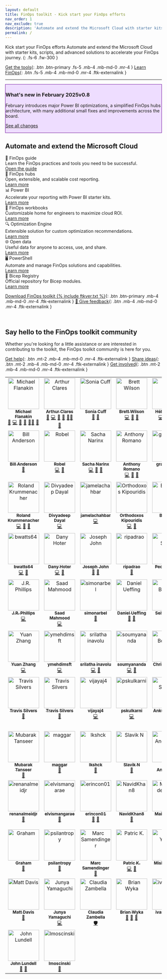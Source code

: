 ```yaml
---
layout: default
title: FinOps toolkit - Kick start your FinOps efforts
nav_order: 1
nav_exclude: true
description: 'Automate and extend the Microsoft Cloud with starter kits, scripts, and advanced solutions to accelerate your FinOps journey.'
permalink: /
---
```


<span class="fs-9 d-block mb-4">Kick start your FinOps efforts</span>
Automate and extend the Microsoft Cloud with starter kits, scripts, and advanced solutions to accelerate your FinOps journey.
{: .fs-6 .fw-300 }

[Get the tools](#available-tools){: .btn .btn-primary .fs-5 .mb-4 .mb-md-0 .mr-4 }
[Learn FinOps](./guide){: .btn .fs-5 .mb-4 .mb-md-0 .mr-4 .ftk-externalink }

---

<div id="whats-new" class="m-0 p-4" style="background-color:#edf; border:solid 1px #609;">
    <h3 class="m-0 mb-4">What's new in February 2025<span class="ftk-version">v0.8</span></h3>
    <p class="mt-2 mb-0">
        February introduces major Power BI optimizations, a simplified FinOps hubs architecture, with many additional small fixes and improvements across the board.
    </p>
    <p class="mt-2 mb-0 ftk-externallink"><a href="https://learn.microsoft.com/cloud-computing/finops/toolkit/changelog">See all changes</a></p>
</div>

<a name="available-tools"></a>

## Automate and extend the Microsoft Cloud

<div class="ftk-gallery">
    <div class="ftk-tile">
        <div>📗 FinOps guide</div>
        <div>Learn the FinOps practices and tools you need to be successful.</div>
        <a class="ftk-externallink" href="https://learn.microsoft.com/cloud-computing/finops/implementing-finops-guide">Open the guide</a>
    </div>
    <div class="ftk-tile">
        <div>🏦 FinOps hubs</div>
        <div>Open, extensible, and scalable cost reporting.</div>
        <a href="./hubs">Learn more</a>
    </div>
    <div class="ftk-tile">
        <div>📊 Power BI</div>
        <div>Accelerate your reporting with Power BI starter kits.</div>
        <a href="./power-bi">Learn more</a>
    </div>
    <div class="ftk-tile">
        <div>📒 FinOps workbooks</div>
        <div>Customizable home for engineers to maximize cloud ROI.</div>
        <a href="./workbooks">Learn more</a>
    </div>
    <div class="ftk-tile">
        <div>🔍 Optimization Engine</div>
        <div>Extensible solution for custom optimization recommendations.</div>
        <a href="./optimization-engine">Learn more</a>
    </div>
    <div class="ftk-tile">
        <div>🌐 Open data</div>
        <div>Useful data for anyone to access, use, and share.</div>
        <a href="./open-data">Learn more</a>
    </div>
    <div class="ftk-tile">
        <div>🖥️ PowerShell</div>
        <div>Automate and manage FinOps solutions and capabilities.</div>
        <a href="./powershell">Learn more</a>
    </div>
    <div class="ftk-tile">
        <div>🦾 Bicep Registry</div>
        <div>Official repository for Bicep modules.</div>
        <a href="./bicep">Learn more</a>
    </div>
</div>

[Download FinOps toolkit {% include ftkver.txt %}](https://aka.ms/ftk/latest){: .btn .btn-primary .mb-4 .mb-md-0 .mr-4 .ftk-externalink }
[💜 Give feedback](https://portal.azure.com/#view/HubsExtension/InProductFeedbackBlade/extensionName/FinOpsToolkit/cesQuestion/How%20easy%20or%20hard%20is%20it%20to%20use%20FinOps%20toolkit%20tools%20and%20resources%3F/cvaQuestion/How%20valuable%20is%20the%20FinOps%20toolkit%3F/surveyId/FTK0.8/bladeName/Toolkit/featureName/Marketing.Tools){: .btn .mb-4 .mb-md-0 .mr-4 .ftk-externalink }

<br>

## Say hello to the FinOps toolkit community

Whether you're looking for a little assistance or are interested in contributing to the toolkit, the FinOps toolkit community is here for you.

[Get help](https://github.com/microsoft/finops-toolkit/discussions){: .btn .mt-2 .mb-4 .mb-md-0 .mr-4 .ftk-externalink }
[Share ideas](https://github.com/microsoft/finops-toolkit/issues){: .btn .mt-2 .mb-4 .mb-md-0 .mr-4 .ftk-externalink }
[Get involved](https://github.com/microsoft/finops-toolkit/blob/main/CONTRIBUTING.md){: .btn .mt-2 .mb-4 .mb-md-0 .mr-4 .ftk-externalink }

<!-- ALL-CONTRIBUTORS-LIST:START - Do not remove or modify this section -->
<!-- prettier-ignore-start -->
<!-- markdownlint-disable -->
<table>
  <tbody>
    <tr>
      <td align="center" valign="top" width="16.66%"><a href="http://about.me/flanakin"><img src="https://avatars.githubusercontent.com/u/399533?v=4?s=100" width="100px;" alt="Michael Flanakin"/><br /><sub><b>Michael Flanakin</b></sub></a><br /><a href="#leader-flanakin" title="Governing board">🌟</a> <a href="https://github.com/microsoft/finops-toolkit/commits?author=flanakin" title="Code">💻</a> <a href="https://github.com/microsoft/finops-toolkit/pulls?q=is%3Apr+reviewed-by%3Aflanakin" title="Reviewed Pull Requests">👀</a> <a href="https://github.com/microsoft/finops-toolkit/commits?author=flanakin" title="Documentation">📖</a> <a href="#mentoring-flanakin" title="Mentoring">🧑‍🏫</a> <a href="#promotion-flanakin" title="Promotion">📣</a></td>
      <td align="center" valign="top" width="16.66%"><a href="https://github.com/arthurclares"><img src="https://avatars.githubusercontent.com/u/53261392?v=4?s=100" width="100px;" alt="Arthur Clares"/><br /><sub><b>Arthur Clares</b></sub></a><br /><a href="#leader-arthurclares" title="Governing board">🌟</a> <a href="https://github.com/microsoft/finops-toolkit/commits?author=arthurclares" title="Code">💻</a> <a href="https://github.com/microsoft/finops-toolkit/pulls?q=is%3Apr+reviewed-by%3Aarthurclares" title="Reviewed Pull Requests">👀</a> <a href="https://github.com/microsoft/finops-toolkit/commits?author=arthurclares" title="Documentation">📖</a> <a href="#mentoring-arthurclares" title="Mentoring">🧑‍🏫</a> <a href="#promotion-arthurclares" title="Promotion">📣</a></td>
      <td align="center" valign="top" width="16.66%"><a href="https://github.com/scuffy"><img src="https://avatars.githubusercontent.com/u/41356020?v=4?s=100" width="100px;" alt="Sonia Cuff"/><br /><sub><b>Sonia Cuff</b></sub></a><br /><a href="#leader-scuffy" title="Governing board">🌟</a> <a href="#promotion-scuffy" title="Promotion">📣</a></td>
      <td align="center" valign="top" width="16.66%"><a href="https://github.com/MSBrett"><img src="https://avatars.githubusercontent.com/u/24294904?v=4?s=100" width="100px;" alt="Brett Wilson"/><br /><sub><b>Brett Wilson</b></sub></a><br /><a href="https://github.com/microsoft/finops-toolkit/commits?author=MSBrett" title="Code">💻</a> <a href="https://github.com/microsoft/finops-toolkit/pulls?q=is%3Apr+reviewed-by%3AMSBrett" title="Reviewed Pull Requests">👀</a> <a href="https://github.com/microsoft/finops-toolkit/commits?author=MSBrett" title="Documentation">📖</a></td>
      <td align="center" valign="top" width="16.66%"><a href="https://aka.ms/helderpinto"><img src="https://avatars.githubusercontent.com/u/10661605?v=4?s=100" width="100px;" alt="Hélder Pinto"/><br /><sub><b>Hélder Pinto</b></sub></a><br /><a href="https://github.com/microsoft/finops-toolkit/commits?author=helderpinto" title="Code">💻</a> <a href="https://github.com/microsoft/finops-toolkit/pulls?q=is%3Apr+reviewed-by%3Ahelderpinto" title="Reviewed Pull Requests">👀</a> <a href="https://github.com/microsoft/finops-toolkit/commits?author=helderpinto" title="Documentation">📖</a> <a href="https://github.com/microsoft/finops-toolkit/issues?q=author%3Ahelderpinto" title="Bug reports">🐛</a></td>
      <td align="center" valign="top" width="16.66%"><a href="https://github.com/nteyan"><img src="https://avatars.githubusercontent.com/u/8894656?v=4?s=100" width="100px;" alt="Nicolas Teyan"/><br /><sub><b>Nicolas Teyan</b></sub></a><br /><a href="https://github.com/microsoft/finops-toolkit/commits?author=nteyan" title="Code">💻</a> <a href="https://github.com/microsoft/finops-toolkit/commits?author=nteyan" title="Documentation">📖</a></td>
    </tr>
    <tr>
      <td align="center" valign="top" width="16.66%"><a href="https://github.com/bandersmsft"><img src="https://avatars.githubusercontent.com/u/9596428?v=4?s=100" width="100px;" alt="Bill Anderson"/><br /><sub><b>Bill Anderson</b></sub></a><br /><a href="https://github.com/microsoft/finops-toolkit/commits?author=bandersmsft" title="Documentation">📖</a></td>
      <td align="center" valign="top" width="16.66%"><a href="https://github.com/ro100e"><img src="https://avatars.githubusercontent.com/u/59753782?v=4?s=100" width="100px;" alt="Robel"/><br /><sub><b>Robel</b></sub></a><br /><a href="https://github.com/microsoft/finops-toolkit/commits?author=ro100e" title="Code">💻</a> <a href="https://github.com/microsoft/finops-toolkit/commits?author=ro100e" title="Documentation">📖</a></td>
      <td align="center" valign="top" width="16.66%"><a href="https://github.com/Springstone"><img src="https://avatars.githubusercontent.com/u/2101287?v=4?s=100" width="100px;" alt="Sacha Narinx"/><br /><sub><b>Sacha Narinx</b></sub></a><br /><a href="https://github.com/microsoft/finops-toolkit/commits?author=Springstone" title="Code">💻</a> <a href="https://github.com/microsoft/finops-toolkit/pulls?q=is%3Apr+reviewed-by%3ASpringstone" title="Reviewed Pull Requests">👀</a> <a href="https://github.com/microsoft/finops-toolkit/commits?author=Springstone" title="Documentation">📖</a></td>
      <td align="center" valign="top" width="16.66%"><a href="https://github.com/aromano2"><img src="https://avatars.githubusercontent.com/u/26576969?v=4?s=100" width="100px;" alt="Anthony Romano"/><br /><sub><b>Anthony Romano</b></sub></a><br /><a href="https://github.com/microsoft/finops-toolkit/commits?author=aromano2" title="Code">💻</a> <a href="https://github.com/microsoft/finops-toolkit/pulls?q=is%3Apr+reviewed-by%3Aaromano2" title="Reviewed Pull Requests">👀</a> <a href="https://github.com/microsoft/finops-toolkit/commits?author=aromano2" title="Documentation">📖</a></td>
      <td align="center" valign="top" width="16.66%"><a href="https://github.com/grantxyzou"><img src="https://avatars.githubusercontent.com/u/110638253?v=4?s=100" width="100px;" alt="grantxyzou"/><br /><sub><b>grantxyzou</b></sub></a><br /><a href="#design-grantxyzou" title="Design">🎨</a></td>
      <td align="center" valign="top" width="16.66%"><a href="https://github.com/lmoscinski"><img src="https://avatars.githubusercontent.com/u/135173807?v=4?s=100" width="100px;" alt="lmoscinski"/><br /><sub><b>lmoscinski</b></sub></a><br /><a href="#design-lmoscinski" title="Design">🎨</a></td>
    </tr>
    <tr>
      <td align="center" valign="top" width="16.66%"><a href="https://github.com/RolandKrummenacher"><img src="https://avatars.githubusercontent.com/u/1803486?v=4?s=100" width="100px;" alt="Roland Krummenacher"/><br /><sub><b>Roland Krummenacher</b></sub></a><br /><a href="https://github.com/microsoft/finops-toolkit/commits?author=RolandKrummenacher" title="Code">💻</a> <a href="https://github.com/microsoft/finops-toolkit/pulls?q=is%3Apr+reviewed-by%3ARolandKrummenacher" title="Reviewed Pull Requests">👀</a> <a href="https://github.com/microsoft/finops-toolkit/issues?q=author%3ARolandKrummenacher" title="Bug reports">🐛</a></td>
      <td align="center" valign="top" width="16.66%"><a href="https://github.com/didayal-msft"><img src="https://avatars.githubusercontent.com/u/81250915?v=4?s=100" width="100px;" alt="Divyadeep Dayal"/><br /><sub><b>Divyadeep Dayal</b></sub></a><br /><a href="https://github.com/microsoft/finops-toolkit/commits?author=didayal-msft" title="Code">💻</a></td>
      <td align="center" valign="top" width="16.66%"><a href="https://github.com/jamelachahbar"><img src="https://avatars.githubusercontent.com/u/127963872?v=4?s=100" width="100px;" alt="jamelachahbar"/><br /><sub><b>jamelachahbar</b></sub></a><br /><a href="https://github.com/microsoft/finops-toolkit/commits?author=jamelachahbar" title="Code">💻</a></td>
      <td align="center" valign="top" width="16.66%"><a href="https://github.com/akiskips"><img src="https://avatars.githubusercontent.com/u/56831775?v=4?s=100" width="100px;" alt="Orthodoxos Kipouridis"/><br /><sub><b>Orthodoxos Kipouridis</b></sub></a><br /><a href="https://github.com/microsoft/finops-toolkit/commits?author=akiskips" title="Code">💻</a> <a href="https://github.com/microsoft/finops-toolkit/commits?author=akiskips" title="Documentation">📖</a></td>
      <td align="center" valign="top" width="16.66%"><a href="https://github.com/BenShy"><img src="https://avatars.githubusercontent.com/u/18198475?v=4?s=100" width="100px;" alt="Ben Shy"/><br /><sub><b>Ben Shy</b></sub></a><br /><a href="https://github.com/microsoft/finops-toolkit/commits?author=BenShy" title="Code">💻</a> <a href="https://github.com/microsoft/finops-toolkit/pulls?q=is%3Apr+reviewed-by%3ABenShy" title="Reviewed Pull Requests">👀</a></td>
      <td align="center" valign="top" width="16.66%"><a href="https://github.com/KevDLR"><img src="https://avatars.githubusercontent.com/u/86437159?v=4?s=100" width="100px;" alt="Kevin De La Rosa"/><br /><sub><b>Kevin De La Rosa</b></sub></a><br /><a href="https://github.com/microsoft/finops-toolkit/commits?author=KevDLR" title="Documentation">📖</a></td>
    </tr>
    <tr>
      <td align="center" valign="top" width="16.66%"><a href="https://github.com/bwatts64"><img src="https://avatars.githubusercontent.com/u/32721128?v=4?s=100" width="100px;" alt="bwatts64"/><br /><sub><b>bwatts64</b></sub></a><br /><a href="https://github.com/microsoft/finops-toolkit/commits?author=bwatts64" title="Code">💻</a> <a href="https://github.com/microsoft/finops-toolkit/pulls?q=is%3Apr+reviewed-by%3Abwatts64" title="Reviewed Pull Requests">👀</a></td>
      <td align="center" valign="top" width="16.66%"><a href="https://github.com/DanyhoterMS"><img src="https://avatars.githubusercontent.com/u/155433721?v=4?s=100" width="100px;" alt="Dany Hoter"/><br /><sub><b>Dany Hoter</b></sub></a><br /><a href="https://github.com/microsoft/finops-toolkit/commits?author=danyhoterms" title="Code">💻</a> <a href="https://github.com/microsoft/finops-toolkit/pulls?q=is%3Apr+reviewed-by%3Adanyhoterms" title="Reviewed Pull Requests">👀</a></td>
      <td align="center" valign="top" width="16.66%"><a href="https://github.com/jojohpm"><img src="https://avatars.githubusercontent.com/u/103460544?v=4?s=100" width="100px;" alt="Joseph John"/><br /><sub><b>Joseph John</b></sub></a><br /><a href="https://github.com/microsoft/finops-toolkit/commits?author=jojohpm" title="Documentation">📖</a> <a href="https://github.com/microsoft/finops-toolkit/pulls?q=is%3Apr+reviewed-by%3Ajojohpm" title="Reviewed Pull Requests">👀</a></td>
      <td align="center" valign="top" width="16.66%"><a href="https://github.com/ripadrao"><img src="https://avatars.githubusercontent.com/u/61794401?v=4?s=100" width="100px;" alt="ripadrao"/><br /><sub><b>ripadrao</b></sub></a><br /><a href="https://github.com/microsoft/finops-toolkit/commits?author=ripadrao" title="Documentation">📖</a></td>
      <td align="center" valign="top" width="16.66%"><a href="https://github.com/pedrocsousa"><img src="https://avatars.githubusercontent.com/u/99349050?v=4?s=100" width="100px;" alt="Pedro Sousa"/><br /><sub><b>Pedro Sousa</b></sub></a><br /><a href="https://github.com/microsoft/finops-toolkit/commits?author=pedrocsousa" title="Documentation">📖</a></td>
      <td align="center" valign="top" width="16.66%"><a href="https://bento.me/souravbera"><img src="https://avatars.githubusercontent.com/u/53810519?v=4?s=100" width="100px;" alt="Sourav Bera"/><br /><sub><b>Sourav Bera</b></sub></a><br /><a href="https://github.com/microsoft/finops-toolkit/commits?author=Zeo-shark" title="Documentation">📖</a></td>
    </tr>
    <tr>
      <td align="center" valign="top" width="16.66%"><a href="https://github.com/JayAreP"><img src="https://avatars.githubusercontent.com/u/43276115?v=4?s=100" width="100px;" alt="J.R. Phillips"/><br /><sub><b>J.R. Phillips</b></sub></a><br /><a href="https://github.com/microsoft/finops-toolkit/commits?author=JayAreP" title="Code">💻</a></td>
      <td align="center" valign="top" width="16.66%"><a href="https://github.com/saadmsft"><img src="https://avatars.githubusercontent.com/u/66096650?v=4?s=100" width="100px;" alt="Saad Mahmood"/><br /><sub><b>Saad Mahmood</b></sub></a><br /><a href="https://github.com/microsoft/finops-toolkit/commits?author=saadmsft" title="Code">💻</a></td>
      <td align="center" valign="top" width="16.66%"><a href="https://github.com/simonarbel"><img src="https://avatars.githubusercontent.com/u/100203391?v=4?s=100" width="100px;" alt="simonarbel"/><br /><sub><b>simonarbel</b></sub></a><br /><a href="https://github.com/microsoft/finops-toolkit/issues?q=author%3Asimonarbel" title="Bug reports">🐛</a></td>
      <td align="center" valign="top" width="16.66%"><a href="https://github.com/DUeffing"><img src="https://avatars.githubusercontent.com/u/94981829?v=4?s=100" width="100px;" alt="Daniel Ueffing"/><br /><sub><b>Daniel Ueffing</b></sub></a><br /><a href="#ideas-DUeffing" title="Ideas, Planning, & Feedback">🤔</a> <a href="https://github.com/microsoft/finops-toolkit/issues?q=author%3ADUeffing" title="Bug reports">🐛</a></td>
      <td align="center" valign="top" width="16.66%"><a href="https://www.seifbassem.com/"><img src="https://avatars.githubusercontent.com/u/38246040?v=4?s=100" width="100px;" alt="Seif Bassem"/><br /><sub><b>Seif Bassem</b></sub></a><br /><a href="https://github.com/microsoft/finops-toolkit/commits?author=sebassem" title="Code">💻</a></td>
      <td align="center" valign="top" width="16.66%"><a href="https://github.com/arjenhuitema"><img src="https://avatars.githubusercontent.com/u/15944031?v=4?s=100" width="100px;" alt="Arjen Huitema"/><br /><sub><b>Arjen Huitema</b></sub></a><br /><a href="https://github.com/microsoft/finops-toolkit/commits?author=arjenhuitema" title="Code">💻</a></td>
    </tr>
    <tr>
      <td align="center" valign="top" width="16.66%"><a href="https://aka.ms/yuanzhang9"><img src="https://avatars.githubusercontent.com/u/114724932?v=4?s=100" width="100px;" alt="Yuan Zhang"/><br /><sub><b>Yuan Zhang</b></sub></a><br /><a href="https://github.com/microsoft/finops-toolkit/commits?author=yuanzhang9" title="Code">💻</a></td>
      <td align="center" valign="top" width="16.66%"><a href="https://github.com/ymehdimsft"><img src="https://avatars.githubusercontent.com/u/134303029?v=4?s=100" width="100px;" alt="ymehdimsft"/><br /><sub><b>ymehdimsft</b></sub></a><br /><a href="https://github.com/microsoft/finops-toolkit/commits?author=ymehdimsft" title="Code">💻</a></td>
      <td align="center" valign="top" width="16.66%"><a href="https://github.com/sri-"><img src="https://avatars.githubusercontent.com/u/4493254?v=4?s=100" width="100px;" alt="srilatha inavolu"/><br /><sub><b>srilatha inavolu</b></sub></a><br /><a href="https://github.com/microsoft/finops-toolkit/commits?author=sri-" title="Code">💻</a> <a href="https://github.com/microsoft/finops-toolkit/pulls?q=is%3Apr+reviewed-by%3Asri-" title="Reviewed Pull Requests">👀</a></td>
      <td align="center" valign="top" width="16.66%"><a href="https://github.com/soumyananda"><img src="https://avatars.githubusercontent.com/u/7952916?v=4?s=100" width="100px;" alt="soumyananda"/><br /><sub><b>soumyananda</b></sub></a><br /><a href="https://github.com/microsoft/finops-toolkit/commits?author=soumyananda" title="Code">💻</a> <a href="https://github.com/microsoft/finops-toolkit/pulls?q=is%3Apr+reviewed-by%3Asoumyananda" title="Reviewed Pull Requests">👀</a></td>
      <td align="center" valign="top" width="16.66%"><a href="https://github.com/chris-bowman"><img src="https://avatars.githubusercontent.com/u/20289947?v=4?s=100" width="100px;" alt="Chris Bowman"/><br /><sub><b>Chris Bowman</b></sub></a><br /><a href="https://github.com/microsoft/finops-toolkit/issues?q=author%3Achris-bowman" title="Bug reports">🐛</a> <a href="https://github.com/microsoft/finops-toolkit/pulls?q=is%3Apr+reviewed-by%3Achris-bowman" title="Reviewed Pull Requests">👀</a></td>
      <td align="center" valign="top" width="16.66%"><a href="https://github.com/treymorgan"><img src="https://avatars.githubusercontent.com/u/18508457?v=4?s=100" width="100px;" alt="Trey Morgan"/><br /><sub><b>Trey Morgan</b></sub></a><br /><a href="https://github.com/microsoft/finops-toolkit/commits?author=treymorgan" title="Code">💻</a></td>
    </tr>
    <tr>
      <td align="center" valign="top" width="16.66%"><a href="https://github.com/tsilvers-ms"><img src="https://avatars.githubusercontent.com/u/92124324?v=4?s=100" width="100px;" alt="Travis Silvers"/><br /><sub><b>Travis Silvers</b></sub></a><br /><a href="https://github.com/microsoft/finops-toolkit/pulls?q=is%3Apr+reviewed-by%3Atsilvers-ms" title="Reviewed Pull Requests">👀</a></td>
      <td align="center" valign="top" width="16.66%"><a href="https://github.com/firestrand"><img src="https://avatars.githubusercontent.com/u/286161?v=4?s=100" width="100px;" alt="Travis Silvers"/><br /><sub><b>Travis Silvers</b></sub></a><br /><a href="https://github.com/microsoft/finops-toolkit/pulls?q=is%3Apr+reviewed-by%3Afirestrand" title="Reviewed Pull Requests">👀</a></td>
      <td align="center" valign="top" width="16.66%"><a href="https://github.com/vijayaj4"><img src="https://avatars.githubusercontent.com/u/113932115?v=4?s=100" width="100px;" alt="vijayaj4"/><br /><sub><b>vijayaj4</b></sub></a><br /><a href="https://github.com/microsoft/finops-toolkit/commits?author=vijayaj4" title="Code">💻</a></td>
      <td align="center" valign="top" width="16.66%"><a href="https://github.com/pskulkarni"><img src="https://avatars.githubusercontent.com/u/3828206?v=4?s=100" width="100px;" alt="pskulkarni"/><br /><sub><b>pskulkarni</b></sub></a><br /><a href="https://github.com/microsoft/finops-toolkit/commits?author=pskulkarni" title="Code">💻</a></td>
      <td align="center" valign="top" width="16.66%"><a href="https://github.com/ankur-ms"><img src="https://avatars.githubusercontent.com/u/118343862?v=4?s=100" width="100px;" alt="Ankur Sharma"/><br /><sub><b>Ankur Sharma</b></sub></a><br /><a href="https://github.com/microsoft/finops-toolkit/pulls?q=is%3Apr+reviewed-by%3Aankur-ms" title="Reviewed Pull Requests">👀</a></td>
      <td align="center" valign="top" width="16.66%"><a href="https://github.com/sreenav"><img src="https://avatars.githubusercontent.com/u/57934984?v=4?s=100" width="100px;" alt="SREENADHA REDDY VANKIREDDY"/><br /><sub><b>SREENADHA REDDY VANKIREDDY</b></sub></a><br /><a href="https://github.com/microsoft/finops-toolkit/pulls?q=is%3Apr+reviewed-by%3Asreenav" title="Reviewed Pull Requests">👀</a></td>
    </tr>
    <tr>
      <td align="center" valign="top" width="16.66%"><a href="https://github.com/mutansee"><img src="https://avatars.githubusercontent.com/u/64589176?v=4?s=100" width="100px;" alt="Mubarak Tanseer"/><br /><sub><b>Mubarak Tanseer</b></sub></a><br /><a href="https://github.com/microsoft/finops-toolkit/issues?q=author%3Amutansee" title="Bug reports">🐛</a></td>
      <td align="center" valign="top" width="16.66%"><a href="https://github.com/maggar"><img src="https://avatars.githubusercontent.com/u/55561955?v=4?s=100" width="100px;" alt="maggar"/><br /><sub><b>maggar</b></sub></a><br /><a href="#ideas-maggar" title="Ideas, Planning, & Feedback">🤔</a></td>
      <td align="center" valign="top" width="16.66%"><a href="https://github.com/lkshck"><img src="https://avatars.githubusercontent.com/u/46962619?v=4?s=100" width="100px;" alt="lkshck"/><br /><sub><b>lkshck</b></sub></a><br /><a href="https://github.com/microsoft/finops-toolkit/issues?q=author%3Alkshck" title="Bug reports">🐛</a></td>
      <td align="center" valign="top" width="16.66%"><a href="https://github.com/slavikn84"><img src="https://avatars.githubusercontent.com/u/34075198?v=4?s=100" width="100px;" alt="Slavik N"/><br /><sub><b>Slavik N</b></sub></a><br /><a href="https://github.com/microsoft/finops-toolkit/pulls?q=is%3Apr+reviewed-by%3Aslavikn84" title="Reviewed Pull Requests">👀</a></td>
      <td align="center" valign="top" width="16.66%"><a href="https://github.com/AdamAndersson"><img src="https://avatars.githubusercontent.com/u/31773202?v=4?s=100" width="100px;" alt="Adam Andersson"/><br /><sub><b>Adam Andersson</b></sub></a><br /><a href="https://github.com/microsoft/finops-toolkit/issues?q=author%3AAdamAndersson" title="Bug reports">🐛</a></td>
      <td align="center" valign="top" width="16.66%"><a href="https://github.com/ijurica"><img src="https://avatars.githubusercontent.com/u/130588473?v=4?s=100" width="100px;" alt="Irena Jurica"/><br /><sub><b>Irena Jurica</b></sub></a><br /><a href="https://github.com/microsoft/finops-toolkit/pulls?q=is%3Apr+reviewed-by%3Aijurica" title="Reviewed Pull Requests">👀</a></td>
    </tr>
    <tr>
      <td align="center" valign="top" width="16.66%"><a href="https://github.com/renanalmeidjr"><img src="https://avatars.githubusercontent.com/u/41745296?v=4?s=100" width="100px;" alt="renanalmeidjr"/><br /><sub><b>renanalmeidjr</b></sub></a><br /><a href="https://github.com/microsoft/finops-toolkit/issues?q=author%3Arenanalmeidjr" title="Bug reports">🐛</a></td>
      <td align="center" valign="top" width="16.66%"><a href="https://github.com/elvismangarae"><img src="https://avatars.githubusercontent.com/u/73974080?v=4?s=100" width="100px;" alt="elvismangarae"/><br /><sub><b>elvismangarae</b></sub></a><br /><a href="https://github.com/microsoft/finops-toolkit/issues?q=author%3Aelvismangarae" title="Bug reports">🐛</a></td>
      <td align="center" valign="top" width="16.66%"><a href="https://github.com/erincon01"><img src="https://avatars.githubusercontent.com/u/7208487?v=4?s=100" width="100px;" alt="erincon01"/><br /><sub><b>erincon01</b></sub></a><br /><a href="https://github.com/microsoft/finops-toolkit/pulls?q=is%3Apr+reviewed-by%3Aerincon01" title="Reviewed Pull Requests">👀</a> <a href="#question-erincon01" title="Answering Questions">💬</a></td>
      <td align="center" valign="top" width="16.66%"><a href="https://github.com/NavidKhan8"><img src="https://avatars.githubusercontent.com/u/114067987?v=4?s=100" width="100px;" alt="NavidKhan8"/><br /><sub><b>NavidKhan8</b></sub></a><br /><a href="https://github.com/microsoft/finops-toolkit/issues?q=author%3ANavidKhan8" title="Bug reports">🐛</a></td>
      <td align="center" valign="top" width="16.66%"><a href="https://msftplayground.com"><img src="https://avatars.githubusercontent.com/u/9531411?v=4?s=100" width="100px;" alt="Maik van der Gaag"/><br /><sub><b>Maik van der Gaag</b></sub></a><br /><a href="https://github.com/microsoft/finops-toolkit/issues?q=author%3Amaikvandergaag" title="Bug reports">🐛</a></td>
      <td align="center" valign="top" width="16.66%"><a href="https://data-driven.ai"><img src="https://avatars.githubusercontent.com/u/3522966?v=4?s=100" width="100px;" alt="Rodney"/><br /><sub><b>Rodney</b></sub></a><br /><a href="https://github.com/microsoft/finops-toolkit/pulls?q=is%3Apr+reviewed-by%3Arodneyjoyce" title="Reviewed Pull Requests">👀</a></td>
    </tr>
    <tr>
      <td align="center" valign="top" width="16.66%"><a href="https://github.com/thecloudman"><img src="https://avatars.githubusercontent.com/u/28718362?v=4?s=100" width="100px;" alt="Graham"/><br /><sub><b>Graham</b></sub></a><br /><a href="https://github.com/microsoft/finops-toolkit/issues?q=author%3Athecloudman" title="Bug reports">🐛</a></td>
      <td align="center" valign="top" width="16.66%"><a href="https://github.com/psilantropy"><img src="https://avatars.githubusercontent.com/u/79955883?v=4?s=100" width="100px;" alt="psilantropy"/><br /><sub><b>psilantropy</b></sub></a><br /><a href="https://github.com/microsoft/finops-toolkit/issues?q=author%3Apsilantropy" title="Bug reports">🐛</a></td>
      <td align="center" valign="top" width="16.66%"><a href="https://github.com/msamendinger"><img src="https://avatars.githubusercontent.com/u/13642442?v=4?s=100" width="100px;" alt="Marc Samendinger"/><br /><sub><b>Marc Samendinger</b></sub></a><br /><a href="https://github.com/microsoft/finops-toolkit/commits?author=msamendinger" title="Documentation">📖</a></td>
      <td align="center" valign="top" width="16.66%"><a href="https://github.com/patkje75"><img src="https://avatars.githubusercontent.com/u/5085382?v=4?s=100" width="100px;" alt="Patric K."/><br /><sub><b>Patric K.</b></sub></a><br /><a href="https://github.com/microsoft/finops-toolkit/commits?author=patkje75" title="Code">💻</a> <a href="https://github.com/microsoft/finops-toolkit/issues?q=author%3Apatkje75" title="Bug reports">🐛</a></td>
      <td align="center" valign="top" width="16.66%"><a href="https://github.com/Misba-Yousuf"><img src="https://avatars.githubusercontent.com/u/139533426?v=4?s=100" width="100px;" alt="Misba Yousuf"/><br /><sub><b>Misba Yousuf</b></sub></a><br /><a href="https://github.com/microsoft/finops-toolkit/commits?author=misba-yousuf" title="Documentation">📖</a></td>
      <td align="center" valign="top" width="16.66%"><a href="http://www.acuitybrands.com"><img src="https://avatars.githubusercontent.com/u/18669260?v=4?s=100" width="100px;" alt="Will Murphy"/><br /><sub><b>Will Murphy</b></sub></a><br /><a href="https://github.com/microsoft/finops-toolkit/issues?q=author%3AwwmurphyAB" title="Bug reports">🐛</a></td>
    </tr>
    <tr>
      <td align="center" valign="top" width="16.66%"><a href="https://www.da5is.com"><img src="https://avatars.githubusercontent.com/u/5679212?v=4?s=100" width="100px;" alt="Matt Davis"/><br /><sub><b>Matt Davis</b></sub></a><br /><a href="https://github.com/microsoft/finops-toolkit/issues?q=author%3Ada5is" title="Bug reports">🐛</a></td>
      <td align="center" valign="top" width="16.66%"><a href="https://github.com/juyamagu"><img src="https://avatars.githubusercontent.com/u/52237425?v=4?s=100" width="100px;" alt="Junya Yamaguchi"/><br /><sub><b>Junya Yamaguchi</b></sub></a><br /><a href="https://github.com/microsoft/finops-toolkit/commits?author=juyamagu" title="Code">💻</a></td>
      <td align="center" valign="top" width="16.66%"><a href="https://github.com/claudiazambella"><img src="https://avatars.githubusercontent.com/u/82816897?v=4?s=100" width="100px;" alt="Claudia Zambella"/><br /><sub><b>Claudia Zambella</b></sub></a><br /><a href="#security-claudiazambella" title="Security">🛡️</a></td>
      <td align="center" valign="top" width="16.66%"><a href="https://brianwyka.github.io/"><img src="https://avatars.githubusercontent.com/u/46069296?v=4?s=100" width="100px;" alt="Brian Wyka"/><br /><sub><b>Brian Wyka</b></sub></a><br /><a href="https://github.com/microsoft/finops-toolkit/commits?author=brianwyka" title="Documentation">📖</a> <a href="https://github.com/microsoft/finops-toolkit/pulls?q=is%3Apr+reviewed-by%3Abrianwyka" title="Reviewed Pull Requests">👀</a> <a href="https://github.com/microsoft/finops-toolkit/issues?q=author%3Abrianwyka" title="Bug reports">🐛</a></td>
      <td align="center" valign="top" width="16.66%"><a href="https://github.com/ivanboscolo"><img src="https://avatars.githubusercontent.com/u/31936765?v=4?s=100" width="100px;" alt="ivanboscolo"/><br /><sub><b>ivanboscolo</b></sub></a><br /><a href="https://github.com/microsoft/finops-toolkit/issues?q=author%3Aivanboscolo" title="Bug reports">🐛</a></td>
      <td align="center" valign="top" width="16.66%"><a href="https://github.com/buxel"><img src="https://avatars.githubusercontent.com/u/331779?v=4?s=100" width="100px;" alt="buxel"/><br /><sub><b>buxel</b></sub></a><br /><a href="#question-buxel" title="Answering Questions">💬</a></td>
    </tr>
    <tr>
      <td align="center" valign="top" width="16.66%"><a href="https://github.com/lundejd"><img src="https://avatars.githubusercontent.com/u/8152933?v=4?s=100" width="100px;" alt="John Lundell"/><br /><sub><b>John Lundell</b></sub></a><br /><a href="https://github.com/microsoft/finops-toolkit/issues?q=author%3Alundejd" title="Bug reports">🐛</a> <a href="#question-lundejd" title="Answering Questions">💬</a></td>
      <td align="center" valign="top" width="16.66%"><a href="https://github.com/lmoscinski"><img src="https://avatars.githubusercontent.com/u/135173807?v=4?s=100" width="100px;" alt="lmoscinski"/><br /><sub><b>lmoscinski</b></sub></a><br /><a href="#design-lmoscinski" title="Design">🎨</a></td>
    </tr>
  </tbody>
</table>

<!-- markdownlint-restore -->
<!-- prettier-ignore-end -->

<!-- ALL-CONTRIBUTORS-LIST:END -->

<br>
